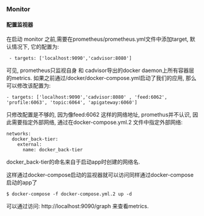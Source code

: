 ### Monitor

#### 配置监视器

在启动 monitor 之前,需要在prometheus/prometheus.yml文件中添加target, 默认情况下, 它的配置为:

```
 - targets: ['localhost:9090','cadvisor:8080']
```

可见, prometheus只监视自身 和 cadvisor导出的docker daemon上所有容器层的metrics. 如果之前通过/docker/docker-compose.yml启动了我们的应用, 那么可以修改该配置为:

```
- targets: ['localhost:9090','cadvisor:8080' , 'feed:6062', 'profile:6063', 'topic:6064', 'apigateway:6060']
```

只修改配置是不够的, 因为像feed:6062 这样的网络地址, promethus并不认识, 因此需要指定外部网络, 通过在docker-compose.yml.2 文件中指定外部网络:
```
networks:
  docker_back-tier:
    external:
      name: docker_back-tier
```
docker_back-tier的命名来自于启动app时创建的网络名.

这样通过docker-compose启动的监视器就可以访问同样通过docker-compose启动的app了

```
$ docker-compose -f docker-compose.yml.2 up -d
```

可以通过访问: http://localhost:9090/graph 来查看metrics.

